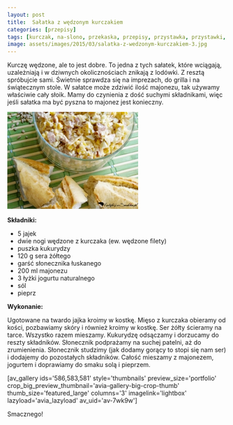 ```yaml
---
layout: post
title:  Sałatka z wędzonym kurczakiem
categories: [przepisy]
tags: [kurczak, na-slono, przekaska, przepisy, przystawka, przystawki, salatka]
image: assets/images/2015/03/salatka-z-wedzonym-kurczakiem-3.jpg
---
```

Kurczę wędzone, ale to jest dobre. To jedna z tych sałatek, które wciągają, uzależniają i w dziwnych okolicznościach znikają z lodówki. Z resztą spróbujcie sami. Świetnie sprawdza się na imprezach, do grilla i na świątecznym stole. W sałatce może zdziwić ilość majonezu, tak używamy właściwie cały słoik. Mamy do czynienia z dość suchymi składnikami, więc jeśli sałatka ma być pyszna to majonez jest konieczny.


![](assets/images/2015/03/salatka-z-wedzonym-kurczakiem-2-300x222.jpg)



**Składniki:**
* 5 jajek
* dwie nogi wędzone z kurczaka (ew. wędzone filety)
* puszka kukurydzy
* 120 g sera żółtego
* garść słonecznika łuskanego
* 200 ml majonezu
* 3 łyżki jogurtu naturalnego
* sól
* pieprz


**Wykonanie:**

Ugotowane na twardo jajka kroimy w kostkę. Mięso z kurczaka obieramy od kości, pozbawiamy skóry i również kroimy w kostkę. Ser żółty ścieramy na tarce. Wszystko razem mieszamy. Kukurydzę odsączamy i dorzucamy do reszty składników. Słonecznik podprażamy na suchej patelni, aż do zrumienienia. Słonecznik studzimy (jak dodamy gorący to stopi się nam ser) i dodajemy do pozostałych składników. Całość mieszamy z majonezem, jogurtem i doprawiamy do smaku solą i pieprzem.

[av\_gallery ids='586,583,581' style='thumbnails' preview\_size='portfolio' crop\_big\_preview\_thumbnail='avia-gallery-big-crop-thumb' thumb\_size='featured\_large' columns='3' imagelink='lightbox' lazyload='avia\_lazyload' av\_uid='av-7wk9w']

Smacznego!
    